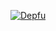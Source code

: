 [![Depfu](https://badges.depfu.com/badges/4d42efb9aafb87fd42898094ce23fe43/count.svg)](https://depfu.com/github/ChartAnime/Frontend?project_id=11734)
